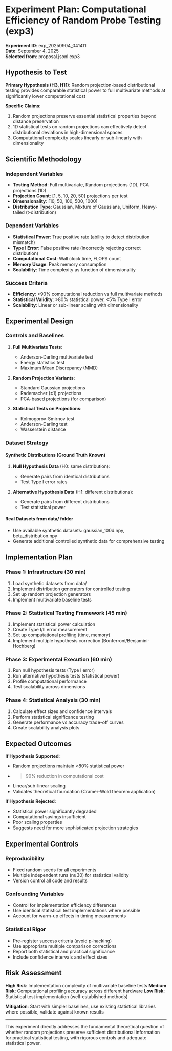 # Experiment Plan: Computational Efficiency of Random Probe Testing (exp3)

**Experiment ID**: exp_20250904_041411  
**Date**: September 4, 2025  
**Selected from**: proposal.jsonl exp3

## Hypothesis to Test

**Primary Hypothesis (H3, H11)**: Random projection-based distributional testing provides comparable statistical power to full multivariate methods at significantly lower computational cost

**Specific Claims**:
1. Random projections preserve essential statistical properties beyond distance preservation
2. 1D statistical tests on random projections can effectively detect distributional deviations in high-dimensional spaces
3. Computational complexity scales linearly or sub-linearly with dimensionality

## Scientific Methodology

### Independent Variables
- **Testing Method**: Full multivariate, Random projections (1D), PCA projections (1D)
- **Projection Count**: [1, 5, 10, 20, 50] projections per test
- **Dimensionality**: [10, 50, 100, 500, 1000]
- **Distribution Type**: Gaussian, Mixture of Gaussians, Uniform, Heavy-tailed (t-distribution)

### Dependent Variables
- **Statistical Power**: True positive rate (ability to detect distribution mismatch)
- **Type I Error**: False positive rate (incorrectly rejecting correct distribution)
- **Computational Cost**: Wall clock time, FLOPS count
- **Memory Usage**: Peak memory consumption
- **Scalability**: Time complexity as function of dimensionality

### Success Criteria
- **Efficiency**: >90% computational reduction vs full multivariate methods
- **Statistical Validity**: >80% statistical power, <5% Type I error
- **Scalability**: Linear or sub-linear scaling with dimensionality

## Experimental Design

### Controls and Baselines
1. **Full Multivariate Tests**: 
   - Anderson-Darling multivariate test
   - Energy statistics test
   - Maximum Mean Discrepancy (MMD)

2. **Random Projection Variants**:
   - Standard Gaussian projections
   - Rademacher (±1) projections
   - PCA-based projections (for comparison)

3. **Statistical Tests on Projections**:
   - Kolmogorov-Smirnov test
   - Anderson-Darling test
   - Wasserstein distance

### Dataset Strategy

#### Synthetic Distributions (Ground Truth Known)
1. **Null Hypothesis Data** (H0: same distribution):
   - Generate pairs from identical distributions
   - Test Type I error rates

2. **Alternative Hypothesis Data** (H1: different distributions):
   - Generate pairs from different distributions
   - Test statistical power

#### Real Datasets from data/ folder
- Use available synthetic datasets: gaussian_100d.npy, beta_distribution.npy
- Generate additional controlled synthetic data for comprehensive testing

## Implementation Plan

### Phase 1: Infrastructure (30 min)
1. Load synthetic datasets from data/
2. Implement distribution generators for controlled testing
3. Set up random projection generators
4. Implement multivariate baseline tests

### Phase 2: Statistical Testing Framework (45 min)
1. Implement statistical power calculation
2. Create Type I/II error measurement
3. Set up computational profiling (time, memory)
4. Implement multiple hypothesis correction (Bonferroni/Benjamini-Hochberg)

### Phase 3: Experimental Execution (60 min)
1. Run null hypothesis tests (Type I error)
2. Run alternative hypothesis tests (statistical power)
3. Profile computational performance
4. Test scalability across dimensions

### Phase 4: Statistical Analysis (30 min)
1. Calculate effect sizes and confidence intervals
2. Perform statistical significance testing
3. Generate performance vs accuracy trade-off curves
4. Create scalability analysis plots

## Expected Outcomes

**If Hypothesis Supported**:
- Random projections maintain >80% statistical power
- >90% reduction in computational cost
- Linear/sub-linear scaling
- Validates theoretical foundation (Cramer-Wold theorem application)

**If Hypothesis Rejected**:
- Statistical power significantly degraded
- Computational savings insufficient
- Poor scaling properties
- Suggests need for more sophisticated projection strategies

## Experimental Controls

### Reproducibility
- Fixed random seeds for all experiments
- Multiple independent runs (n≥30) for statistical validity
- Version control all code and results

### Confounding Variables
- Control for implementation efficiency differences
- Use identical statistical test implementations where possible
- Account for warm-up effects in timing measurements

### Statistical Rigor
- Pre-register success criteria (avoid p-hacking)
- Use appropriate multiple comparison corrections
- Report both statistical and practical significance
- Include confidence intervals and effect sizes

## Risk Assessment

**High Risk**: Implementation complexity of multivariate baseline tests
**Medium Risk**: Computational profiling accuracy across different hardware
**Low Risk**: Statistical test implementation (well-established methods)

**Mitigation**: Start with simpler baselines, use existing statistical libraries where possible, validate against known results

---

This experiment directly addresses the fundamental theoretical question of whether random projections preserve sufficient distributional information for practical statistical testing, with rigorous controls and adequate statistical power.